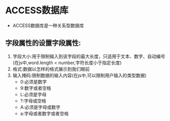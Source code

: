 # ACCESS数据库
* ACCESS数据库是一种关系型数据库
## 字段属性的设置字段属性:
1. 字段大小:用于限制输入到该字段的最大长度，只适用于文本、数字、自动编号(在js中,word.length < number,字符长度小于指定长度)
2. 格式:数据以怎样的格式展示到我们眼前
3. 输入掩码:限制数据的输入内容(在js中,可以限制用户输入的类型数据)
   * 0:必须是数字
   * 9:数字或者空格
   * L:必须是字母
   * ?:字母或空格
   * A:必须是字母或数字
   * a:字母或者数字或者空格

